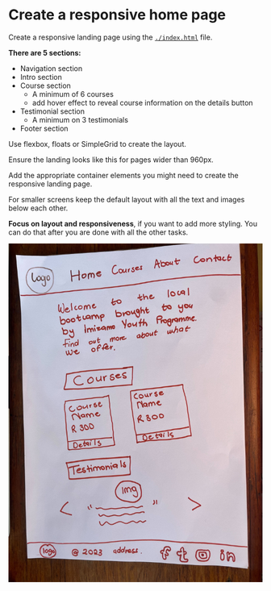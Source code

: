 # Create a responsive home page

Create a responsive landing page using the [`./index.html`](./index.html) file.

**There are 5 sections:**
* Navigation section
* Intro section
* Course section
  * A minimum of 6 courses
  * add hover effect to reveal course information on the details button
* Testimonial section
  * A minimum on 3 testimonials
* Footer section

Use flexbox, floats or SimpleGrid to create the layout.

Ensure the landing looks like this for pages wider than 960px.

Add the appropriate container elements you might need to create the responsive landing page.

For smaller screens keep the default layout with all the text and images below each other. 

**Focus on layout and responsiveness**, if you want to add more styling. You can do that after you are done with all the other tasks.


![](./responsive_small.jpg)
